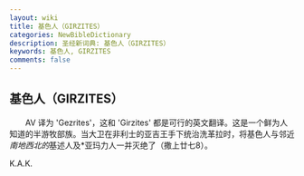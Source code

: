 ```yaml
---
layout: wiki
title: 基色人（GIRZITES）
categories: NewBibleDictionary
description: 圣经新词典: 基色人（GIRZITES）
keywords: 基色人, GIRZITES
comments: false
---
```


## 基色人（GIRZITES）

　　AV 译为 'Gezrites'，这和 'Girzites' 都是可行的英文翻译。这是一个鲜为人知道的半游牧部族。当大卫在非利士的亚吉王手下统治洗革拉时，将基色人与邻近*南地西北的*基述人及*亚玛力人一并灭绝了（撒上廿七8）。

K.A.K.








